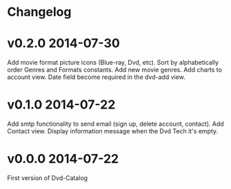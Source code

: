 Changelog
=========

v0.2.0 2014-07-30
=========
Add movie format picture icons (Blue-ray, Dvd, etc).
Sort by alphabetically order Genres and Formats constants.
Add new movie genres.
Add charts to account view.
Date field become required in the dvd-add view.

v0.1.0 2014-07-22
=========
Add smtp functionality to send email (sign up, delete account, contact).
Add Contact view.
Display information message when the Dvd Tech it's empty.

v0.0.0 2014-07-22
=========
First version of Dvd-Catalog